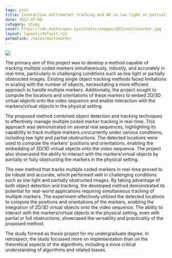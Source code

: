```yaml
---
tags: post
title: Interactive multimarker tracking and AR in low light or partially obstruction
date: 2012-07-08
category: Study
cover: https://cdn.mathscapes.xyz/static/images/2012/multimarker.jpg
layout: layouts/default.njk
permalink: /notes/multimarker
--- 
```


<img src="https://cdn.mathscapes.xyz/static/images/2012/multimarker.jpg"/>
 
The primary aim of this project was to develop a method capable of tracking multiple coded markers simultaneously, robustly, and accurately in real-time, particularly in challenging conditions such as low light or partially obstructed images. Existing single object tracking methods faced limitations in scaling with the number of objects, necessitating a more efficient approach to handle multiple markers. Additionally, the project sought to compute the locations and orientations of these markers to embed 2D/3D virtual objects onto the video sequence and enable interaction with the markers/virtual objects in the physical setting.

The proposed method combined object detection and tracking techniques to effectively manage multiple coded marker tracking in real-time. This approach was demonstrated on several real sequences, highlighting its capability to track multiple markers concurrently under various conditions, including low light and partial obstructions. The detected locations were used to compute the markers' positions and orientations, enabling the embedding of 2D/3D virtual objects onto the video sequence. The project also showcased the ability to interact with the markers/virtual objects by partially or fully obstructing the markers in the physical setting.

The new method that tracks multiple coded markers in real-time proved to be robust and accurate, which performed well in challenging conditions such as low light and partially obstructed images. By taking advantage of both object detection and tracking, the developed method demonstrated its potential for real-world applications requiring simultaneous tracking of multiple markers. The experiment effectively utilized the detected locations to compute the positions and orientations of the markers, enabling the integration of 2D/3D virtual objects onto the video sequence. The ability to interact with the markers/virtual objects in the physical setting, even with partial or full obstructions, showcased the versatility and practicality of the proposed method.

The study formed as thesis project for my undergraduate degree. In retrospect, the study focussed more on implementation than on the theoretical aspects of the algorithms, including a more critical understanding of algorithms and related biases.